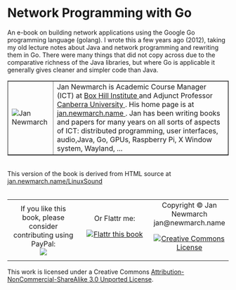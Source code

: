 # Network Programming with Go

An e-book on building network applications using the Google Go programming language (golang). 
I wrote this a few years ago (2012), taking my old lecture notes about Java and network 
programming and rewriting them in Go.
There were many things that did not copy across due to the comparative richness of the Java libraries, but
where Go is applicable it generally gives cleaner and simpler code than Java.



<table border="1">
<tr>
<td> 
   <img alt="Jan Newmarch" src="https://jan.newmarch.name/jan-medium-2010.jpg"> 
</td>
<td> Jan Newmarch is Academic Course Manager (ICT) at 
<a href="http://boxhill.edu.au"> Box Hill Institute </a>
and Adjunct Professor <a href="http://canberra.edu.au"> Canberra University </a>. 
His home page is at <a href="https://jan.newmarch.name"> jan.newmarch.name </a>. 
Jan has been writing books and papers for many years on all sorts of aspects of ICT: distributed programming, user interfaces, audio,Java, Go,  GPUs, Raspberry Pi, X Window system, Wayland, ...
</td>
</tr>
</table>

<div>
<br/>
This version of the book is derived from HTML source at
<a href="https://jan.newmarch.name/LinuxSound/">
   jan.newmarch.name/LinuxSound
</a>
<br/><br/>

<table   style="text-align:center">
<tr>
<td width="33%">
If you like this book, please consider 
<br/>
contributing using PayPal:

<br/>

<a href="https://www.paypal.com/cgi-bin/webscr?cmd=_donations&business=jan%40newmarch%2ename&lc=AU&item_name=Golang&currency_code=AUD&bn=PP%2dDonationsBF%3abtn_donateCC_LG%2egif%3aNonHosted">

<img src="https://www.paypalobjects.com/WEBSCR-640-20110401-1/en_AU/i/btn/btn_donateCC_LG.gif">

</a>

<br/>
</td>
<td width="33%">
Or Flattr me:
<br/>
<a href="https://flattr.com/submit/auto?
  user_id=jannewmarch&url=http://jan.newmarch.name&
  title=Linux%20Sound&
  description=Network%20programming%20with%20Go%20(golang)&
  language=en_GB&tags=go,golang,network%20programming,HTML&category=text">

<img src="https://api.flattr.com/button/flattr-badge-large.png" 
  alt="Flattr this book" />
</a>
</td>


</div>
<td width="33%">
Copyright © Jan Newmarch jan@newmarch.name 

<a rel="license" href="http://creativecommons.org/licenses/by-nc-nd/3.0/"><img alt="Creative Commons License" style="border-width:0" src="http://i.creativecommons.org/l/by-nc-sa/3.0/88x31.png" /></a>

</td>
</tr>
</table>

This work is licensed under a Creative Commons [Attribution-NonCommercial-ShareAlike 3.0 Unported License](http://creativecommons.org/licenses/by-nc-sa/3.0/).


